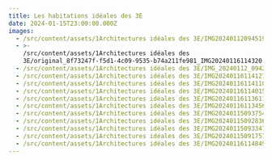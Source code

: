 ```yaml
---
title: Les habitations idéales des 3E
date: 2024-01-15T23:00:00.000Z
images:
  - /src/content/assets/1Architectures idéales des 3E/IMG20240112094519.jpg
  - >-
    /src/content/assets/1Architectures idéales des
    3E/original_8f73247f-f5d1-4c09-9535-b74a211fe981_IMG20240116114320.jpg
  - /src/content/assets/1Architectures idéales des 3E/IMG_20240112_094203.jpg
  - /src/content/assets/1Architectures idéales des 3E/IMG20240116114127.jpg
  - /src/content/assets/1Architectures idéales des 3E/IMG20240116114110.jpg
  - /src/content/assets/1Architectures idéales des 3E/IMG20240116114015.jpg
  - /src/content/assets/1Architectures idéales des 3E/IMG20240116113611.jpg
  - /src/content/assets/1Architectures idéales des 3E/IMG20240116113456.jpg
  - /src/content/assets/1Architectures idéales des 3E/IMG20240115093754.jpg
  - /src/content/assets/1Architectures idéales des 3E/IMG20240115092836.jpg
  - /src/content/assets/1Architectures idéales des 3E/IMG20240115093347.jpg
  - /src/content/assets/1Architectures idéales des 3E/IMG20240115091757.jpg
  - /src/content/assets/1Architectures idéales des 3E/IMG20240116114849.jpg
---
```


